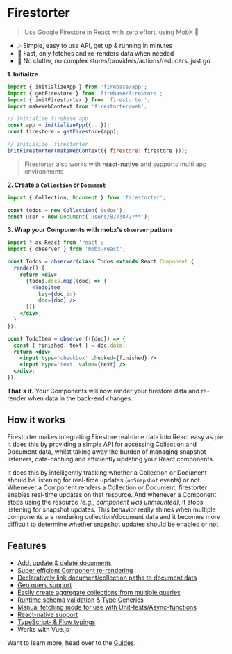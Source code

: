 # Firestorter

> Use Google Firestore in React with zero effort, using MobX 🤘

* 🎶 Simple, easy to use API, get up & running in minutes
* 🚀 Fast, only fetches and re-renders data when needed
* 🤘 No clutter, no complex stores/providers/actions/reducers, just go

**1. Initialize**

```js
import { initializeApp } from 'firebase/app';
import { getFirestore } from 'firebase/firestore';
import { initFirestorter } from 'firestorter';
import makeWebContext from 'firestorter/web';

// Initialize firebase app
const app = initializeApp({...});
const firestore = getFirestore(app);

// Initialize `firestorter`
initFirestorter(makeWebContext({ firestore: firestore }));
```
> Firestorter also works with **react-native** and supports multi app environments

**2. Create a `Collection` or `Document`**

```js
import { Collection, Document } from 'firestorter';

const todos = new Collection('todos');
const user = new Document('users/8273872***');
```

**3. Wrap your Components with mobx's `observer` pattern**
```jsx
import * as React from 'react';
import { observer } from 'mobx-react';

const Todos = observer(class Todos extends React.Component {
  render() {
    return <div>
      {todos.docs.map((doc) => (
        <TodoItem
          key={doc.id}
          doc={doc} />
      ))}
    </div>;
  }
});

const TodoItem = observer(({doc}) => {
  const { finished, text } = doc.data;
  return <div>
    <input type='checkbox' checked={finished} />
    <input type='text' value={text} />
  </div>;
});
```

**That's it.** Your Components will now render your firestore data
and re-render when data in the back-end changes.

## How it works

Firestorter makes integrating Firestore real-time data into React easy as pie. It does this by providing a simple API for accessing Collection and Document data, whilst taking away the burden of managing snapshot listeners, data-caching and efficiently updating your React components.

It does this by intelligently tracking whether a Collection or Document should be listening for real-time updates (`onSnapshot` events) or not. Whenever a Component renders a Collection or Document, firestorter enables real-time updates on that resource. And whenever a Component stops using the resource _(e.g., component was unmounted)_, it stops listening for snapshot updates. This behavior really shines when multiple components are rendering collection/document data and it becomes more difficult to determine whether snapshot updates should be enabled or not.

## Features

- [Add, update & delete documents](./guides/AddUpdateDelete.md)
- [Super efficient Component re-rendering](./guides/FetchingData.md#automatic-fetching)
- [Declaratively link document/collection paths to document data](./guides/SourcesPathsAndReferences.md#reactive-path-functions)
- [Geo query support](./guides/GeoQueries.md)
- [Easily create aggregate collections from multiple queries](./guides/AggregateCollections.md)
- [Runtime schema validation](./guides/SchemaValidation.md) & [Type Generics](./guides/Generics.md)
- [Manual fetching mode for use with Unit-tests/Async-functions](./guides/FetchModes.md)
- [React-native support](./guides/Installation.md#usage-with-react-native)
- [TypeScript- & Flow typings](./guides/Generics.md)
- Works with Vue.js


Want to learn more, head over to the [Guides](./guides/Guides.md).





